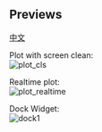 ## Previews

[中文](previews_zh_CN.md)  

Plot with screen clean:  
![plot_cls](plot_cls.gif)  

Realtime plot:  
![plot_realtime](plot_realtime.gif)  

Dock Widget:  
![dock1](dock.png)  
